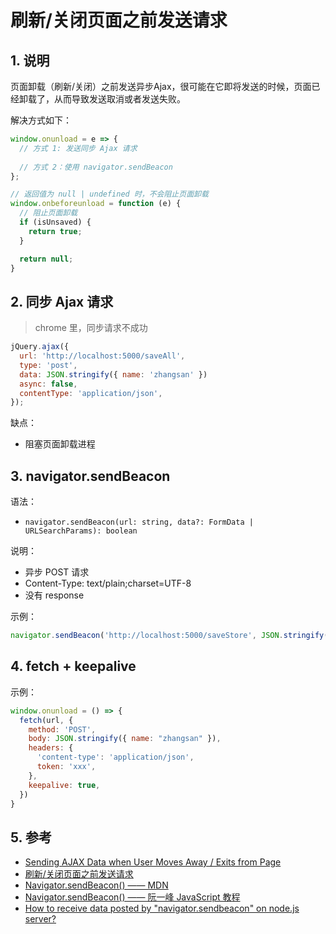 <!--#region
@author 吴钦飞
@email wuqinfei@qq.com
@create date 2023-10-12 20:08:08
@modify date 2024-05-20 20:58:34
@desc [description]
#endregion-->

# 刷新/关闭页面之前发送请求

## 1. 说明

页面卸载（刷新/关闭）之前发送异步Ajax，很可能在它即将发送的时候，页面已经卸载了，从而导致发送取消或者发送失败。

解决方式如下：

```javascript
window.onunload = e => {
  // 方式 1: 发送同步 Ajax 请求
  
  // 方式 2：使用 navigator.sendBeacon
};

// 返回值为 null | undefined 时，不会阻止页面卸载
window.onbeforeunload = function (e) {
  // 阻止页面卸载
  if (isUnsaved) {
    return true;
  }

  return null;
}

```

## 2. 同步 Ajax 请求

>chrome 里，同步请求不成功

```javascript
jQuery.ajax({
  url: 'http://localhost:5000/saveAll',
  type: 'post',
  data: JSON.stringify({ name: 'zhangsan' })
  async: false,
  contentType: 'application/json',
});
```

缺点：

* 阻塞页面卸载进程

## 3. navigator.sendBeacon

语法：

* `navigator.sendBeacon(url: string, data?: FormData | URLSearchParams): boolean`

说明：

* 异步 POST 请求
* Content-Type: text/plain;charset=UTF-8
* 没有 response

示例：

```javascript
navigator.sendBeacon('http://localhost:5000/saveStore', JSON.stringify({name: 'zhangsan'}))
```

## 4. fetch + keepalive

示例：

```js
window.onunload = () => {
  fetch(url, {
    method: 'POST',
    body: JSON.stringify({ name: "zhangsan" }),
    headers: {
      'content-type': 'application/json',
      token: 'xxx',
    },
    keepalive: true,
  })
}
```

## 5. 参考

* [Sending AJAX Data when User Moves Away / Exits from Page](https://usefulangle.com/post/62/javascript-send-data-to-server-on-page-exit-reload-redirect)
* [刷新/关闭页面之前发送请求](https://cloud.tencent.com/developer/article/1731066)
* [Navigator.sendBeacon() —— MDN](https://developer.mozilla.org/zh-CN/docs/Web/API/Navigator/sendBeacon)
* [Navigator.sendBeacon() —— 阮一峰 JavaScript 教程](https://www.bookstack.cn/read/javascript-tutorial/spilt.5.docs-bom-xmlhttprequest.md)
* [How to receive data posted by "navigator.sendbeacon" on node.js server?](https://stackoverflow.com/questions/31355128/how-to-receive-data-posted-by-navigator-sendbeacon-on-node-js-server)